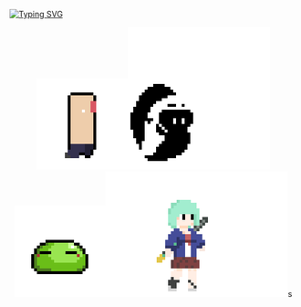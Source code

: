 [![Typing SVG](https://readme-typing-svg.demolab.com?font=Jersey+10&size=30&pause=1000&color=2AF710&background=000000&center=true&vCenter=true&random=true&width=500&lines=I+am+Game+Developer+And+Designer!;You+Can+See+My+Game+And+Design+to+My+Repo!;Well%2C+GoodBye!;Hello!;Welcome+To+My+Github+Page!;Is+There+Anyone%3F)](https://git.io/typing-svg)

<div align="center">
  <img src="Player1.gif" /><img src="GhostAttack.gif" /><img src="Slime.gif" /><img src="animation idle_edited.gif" />s
</div>
